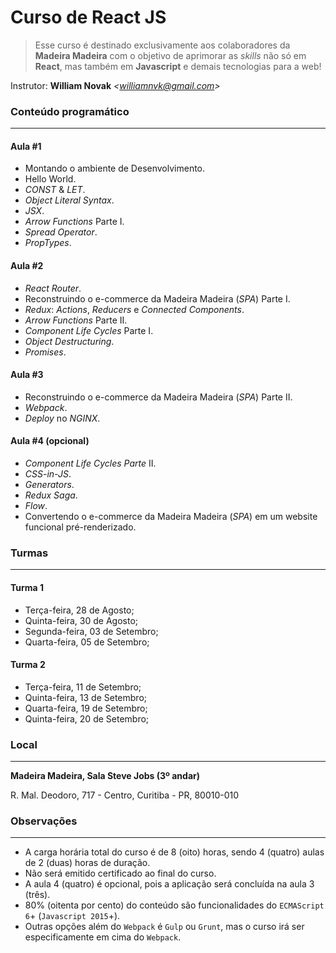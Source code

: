 # Curso de React JS

> Esse curso é destinado exclusivamente aos colaboradores da **Madeira Madeira** com o objetivo de aprimorar as _skills_ não só em **React**, mas também em **Javascript** e demais tecnologias para a web!

Instrutor: **William Novak** _<<williamnvk@gmail.com>>_

### Conteúdo programático

---

#### Aula #1

- Montando o ambiente de Desenvolvimento.
- Hello World.
- _CONST_ & _LET_.
- _Object Literal Syntax_.
- _JSX_.
- _Arrow Functions_ Parte I.
- _Spread Operator_.
- _PropTypes_.

#### Aula #2

- _React Router_.
- Reconstruindo o e-commerce da Madeira Madeira (_SPA_) Parte I.
- _Redux_: _Actions_, _Reducers_ e _Connected Components_.
- _Arrow Functions_ Parte II.
- _Component Life Cycles_ Parte I.
- _Object Destructuring_.
- _Promises_.

#### Aula #3

- Reconstruindo o e-commerce da Madeira Madeira (_SPA_) Parte II.
- _Webpack_.
- _Deploy_ no _NGINX_.

#### Aula #4 (opcional)

- _Component Life Cycles Parte_ II.
- _CSS-in-JS_.
- _Generators_.
- _Redux Saga_.
- _Flow_.
- Convertendo o e-commerce da Madeira Madeira (_SPA_) em um website funcional pré-renderizado.

### Turmas

---

#### Turma 1

- Terça-feira, 28 de Agosto;
- Quinta-feira, 30 de Agosto;
- Segunda-feira, 03 de Setembro;
- Quarta-feira, 05 de Setembro;

#### Turma 2

- Terça-feira, 11 de Setembro;
- Quinta-feira, 13 de Setembro;
- Quarta-feira, 19 de Setembro;
- Quinta-feira, 20 de Setembro;

### Local

---

**Madeira Madeira, Sala Steve Jobs (3º andar)**

R. Mal. Deodoro, 717 - Centro, Curitiba - PR, 80010-010

### Observações

---

- A carga horária total do curso é de 8 (oito) horas, sendo 4 (quatro) aulas de 2 (duas) horas de duração.
- Não será emitido certificado ao final do curso.
- A aula 4 (quatro) é opcional, pois a aplicação será concluída na aula 3 (três).
- 80% (oitenta por cento) do conteúdo são funcionalidades do `ECMAScript 6`+ (`Javascript 2015`+).
- Outras opções além do `Webpack` é `Gulp` ou `Grunt`, mas o curso irá ser especificamente em cima do `Webpack`.
